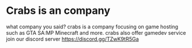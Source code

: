 # Crabs is an company 
 what company you said? crabs is a company focusing on game hosting such as GTA SA:MP Minecraft and more. crabs also offer gamedev service join our discord server https://discord.gg/TZwK9tR5Ga
